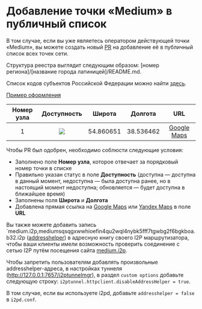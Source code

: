 # Добавление точки «Medium» в публичный список

В том случае, если вы уже являетесь оператором действующей точки «Medium», вы можете создать новый [PR](https://github.com/medium-isp/medium/pulls) на добавление её в публичный список всех точек сети.

Структура реестра выглядит следующим образом: [номер региона]/[название города латиницей]/README.md.

Список кодов субъектов Российской Федерации можно найти [здесь](https://ru.wikipedia.org/wiki/%D0%9A%D0%BE%D0%B4%D1%8B_%D1%81%D1%83%D0%B1%D1%8A%D0%B5%D0%BA%D1%82%D0%BE%D0%B2_%D0%A0%D0%BE%D1%81%D1%81%D0%B8%D0%B9%D1%81%D0%BA%D0%BE%D0%B9_%D0%A4%D0%B5%D0%B4%D0%B5%D1%80%D0%B0%D1%86%D0%B8%D0%B8).

[Пример оформления](https://pastebin.com/raw/pPa0VQJA)

| Номер узла | Доступность | Широта  | Долгота | URL |
|:----------:|:-----------:|:-------:|:-------:|:---:|
| 1         | ![](https://img.shields.io/badge/доступен-success.svg)   | 54.860651 | 38.536462 | [Google Maps](https://www.google.com/maps/place/54°51'38.3"N+38°32'11.3"E)

Чтобы PR был одобрен, необходимо соблюсти следующие условия:

* Заполнено поле **Номер узла**, которое отвечает за порядковый номер точки в списке
* Правильно указан статус в поле **Доступность** (доступна — доступна в данный момент, недоступна — была доступна ранее, но в настоящий момент недоступна; обновляется — будет доступна в ближайшее время)
* Заполнены поля **Широта** и **Долгота**
* Добавлена прямая ссылка на [Google Maps](https://maps.google.com) или [Yandex Maps](https://maps.yandex.ru) в поле **URL**

Вы также можете добавить запись `medium.i2p,mediumsqsqgxwwhioefin4qu2wql4nybk5fff7tgwbg2f6bgkboa.b32.i2p ([addresshelper](http://medium.i2p/?i2paddresshelper=dLJzgrK601vSbtNZGQ~R8V0ruRsdeG35gaIdH0RkXzoFioASVww8YociZfrgLsnHmKmMfA46fFv6goHkWYLMcWCDqoNc1X1bUzJwNxGHDcJJ1svKCuMGJDm5Ve~UMkdqEWofeT4tc4F14dJE48ff10jM4Y3Zc1tJCBuXKwtwa~mAdSacDlowXABP3kQ76kpMqQZ6dAithyAi53u-USvTmpK0Lc4uvZsWQL32m~qGMEiNrrlAhHZY2ttPbPUq8ig1bhEoBkN9CEYDdEgH3mw9CNmIhUrQThD9Hp~Wlsvd1x0815U-DDPqQvbwj2KgVRRt4z0uvZ-Ol0gpJwSgXfovVmuGj-PjbzFlfe-oGB-hQWEM~rTvIGdoS09nyWZtzzEQMnOwxv72fEM7HVQbMzSQ3B2UMHDWcXaY~lmQNnXcvNPMZiWA9Qt0ogUdWzDMyz1OvK5hsUPOLEYJMQ7GS272Mx3E6fqGct2EJ20IDIY8MfMVvCzYOK58lvTqeEsAz-fRBQAEAAcAAA==)) в адресную книгу своего I2P маршрутизатора, чтобы ваши клиенты имели возможность проверить соединение с сетью I2P путём посещения сайта [medium.i2p](http://medium.i2p).

Чтобы запретить пользователям добавлять произвольные addresshelper-адреса, в настройках туннеля (http://127.0.0.1:7657/i2ptunnelmgr), в раздел `custom options` добавьте следующую строку: `i2ptunnel.httpclient.disableAddressHelper = true`.

В том случае, если вы используете i2pd, добавьте `addresshelper = false` в `i2pd.conf`.
